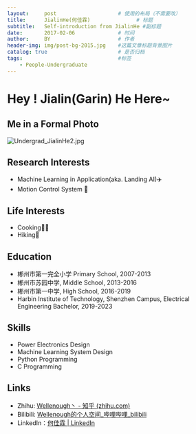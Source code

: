 ```yaml
---
layout:     post   				    # 使用的布局（不需要改）
title:      JialinHe(何佳霖)  				# 标题 
subtitle:   Self-introduction from JialinHe #副标题
date:       2017-02-06 				# 时间
author:     BY 						# 作者
header-img: img/post-bg-2015.jpg 	#这篇文章标题背景图片
catalog: true 						# 是否归档
tags:								#标签
    - People-Undergraduate
---
```


# Hey ! Jialin(Garin) He Here~

## Me in a Formal Photo

![Undergrad_JialinHe2.jpg](https://github.com/Plusero/Plusero.github.io/blob/master/img/Undergrad_JialinHe2.jpg?raw=true)

## Research Interests

+ Machine Learning in Application(aka. Landing AI):airplane:
+ Motion Control System :electric_plug:

## Life Interests

+ Cooking:man_cook:
+ Hiking:runner:

## Education

+ 郴州市第一完全小学 Primary School, 2007-2013
+ 郴州市苏园中学, Middle School, 2013-2016
+ 郴州市第一中学, High School, 2016-2019
+ Harbin Institute of Technology, Shenzhen Campus, Electrical Engineering Bachelor, 2019-2023

## Skills

+ Power Electronics Design
+ Machine Learning System Design
+ Python Programming
+ C Programming

## Links

+ Zhihu: [Wellenough丶 - 知乎 (zhihu.com)](https://www.zhihu.com/people/jan-air-83)
+ Bilibili: [Wellenough的个人空间_哔哩哔哩_bilibili](https://space.bilibili.com/33557305)
+ LinkedIn：[何佳霖 | LinkedIn](https://www.linkedin.com/in/佳霖-何-62033b19a/)
